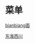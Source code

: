# 菜单

[<a href="/images/ILv-b_VBZuxmrORZ59GB37Anic7z5XmQ5RaLSGu__UqMpU7jk1n9-dyjZitV3vvb.jpg" target="_blank">bianbiang面</a>](https://cdn.perche.cc/fe.perche.cc/images/ILv-b_VBZuxmrORZ59GB37Anic7z5XmQ5RaLSGu__UqMpU7jk1n9-dyjZitV3vvb.jpg)

<a href="https://cdn.perche.cc/fe.perche.cc/images/pdf%E4%B8%9C%E6%B7%AE%E8%A5%BF%E5%B7%9D8.85.pdf" target="_blank">东淮西川</a>
